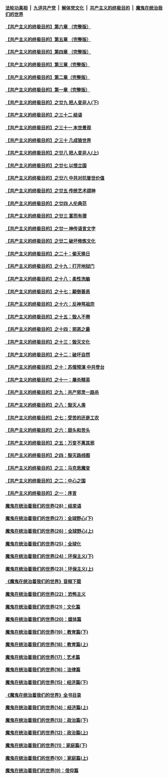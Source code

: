 ####  [法轮功真相](../../../../basic/blob/master/README.md?t=09211126) &nbsp;|&nbsp; [九评共产党](../../../../9ping.md/blob/master/README.md?t=09211126) &nbsp;|&nbsp; [解体党文化](../../../../jtdwh.md/blob/master/README.md?t=09211126)  &nbsp;|&nbsp; [共产主义的终极目的](../../../../gczydzjmd.md/blob/master/README.md?t=09211126) &nbsp;|&nbsp; [魔鬼在统治我们的世界](../../../../mgztzwmdsj.md/blob/master/README.md?t=09211126) 

#### [【共产主义的终极目的】第六章 （完整版）](../pages/nsc422/n11428913.md?t=09211126) 

#### [【共产主义的终极目的】第五章 （完整版）](../pages/nsc422/n11428912.md?t=09211126) 

#### [【共产主义的终极目的】第四章 （完整版）](../pages/nsc422/n11428907.md?t=09211126) 

#### [【共产主义的终极目的】第三章（完整版）](../pages/nsc422/n11428848.md?t=09211126) 

#### [【共产主义的终极目的】第二章（完整版）](../pages/nsc422/n11428831.md?t=09211126) 

#### [【共产主义的终极目的】第一章（完整版）](../pages/nsc422/n11417651.md?t=09211126) 

#### [【共产主义的终极目的】之廿九 把人变非人(下)](../pages/nsc422/n11344140.md?t=09211126) 

#### [【共产主义的终极目的】之三十二 结语](../pages/nsc422/n11360535.md?t=09211126) 

#### [【共产主义的终极目的】之三十一 末世景观](../pages/nsc422/n11351129.md?t=09211126) 

#### [【共产主义的终极目的】之三十 几成狼世界](../pages/nsc422/n11348280.md?t=09211126) 

#### [【共产主义的终极目的】之廿八 把人变非人(上)](../pages/nsc422/n11340492.md?t=09211126) 

#### [【共产主义的终极目的】之廿七 以恨立国](../pages/nsc422/n11336944.md?t=09211126) 

#### [【共产主义的终极目的】之廿六 中共对抗普世价值](../pages/nsc422/n11324785.md?t=09211126) 

#### [【共产主义的终极目的】之廿五 传统艺术颂神](../pages/nsc422/n11296396.md?t=09211126) 

#### [【共产主义的终极目的】之廿四 人伦典范](../pages/nsc422/n11296397.md?t=09211126) 

#### [【共产主义的终极目的】之廿三 富而有德](../pages/nsc422/n11283598.md?t=09211126) 

#### [【共产主义的终极目的】之廿一 神传语言文字](../pages/nsc422/n11263265.md?t=09211126) 

#### [【共产主义的终极目的】之廿二 破坏修炼文化](../pages/nsc422/n11245728.md?t=09211126) 

#### [【共产主义的终极目的】之二十：偷天换日](../pages/nsc422/n11238846.md?t=09211126) 

#### [【共产主义的终极目的】之十九：打开地狱门](../pages/nsc422/n11206376.md?t=09211126) 

#### [【共产主义的终极目的】之十八：柔性洗脑](../pages/nsc422/n11199994.md?t=09211126) 

#### [【共产主义的终极目的】之十七：颠倒善恶](../pages/nsc422/n11179782.md?t=09211126) 

#### [【共产主义的终极目的】之十六：反神骂祖宗](../pages/nsc422/n11166798.md?t=09211126) 

#### [【共产主义的终极目的】之十五：毁人不倦](../pages/nsc422/n11166792.md?t=09211126) 

#### [【共产主义的终极目的】之十四：邪恶之最](../pages/nsc422/n11150249.md?t=09211126) 

#### [【共产主义的终极目的】之十三：毁灭文化](../pages/nsc422/n11135227.md?t=09211126) 

#### [【共产主义的终极目的】之十二：破坏自然](../pages/nsc422/n11135214.md?t=09211126) 

#### [【共产主义的终极目的】之十：苏俄预演 中共登台](../pages/nsc422/n11118424.md?t=09211126) 

#### [【共产主义的终极目的】之十一：屠杀精英](../pages/nsc422/n11118442.md?t=09211126) 

#### [【共产主义的终极目的】之九：共产邪灵一路杀](../pages/nsc422/n11114139.md?t=09211126) 

#### [【共产主义的终极目的】之八：毁灭人类](../pages/nsc422/n11108503.md?t=09211126) 

#### [【共产主义的终极目的】之七：受苦的还是工农](../pages/nsc422/n11101809.md?t=09211126) 

#### [【共产主义的终极目的】之六：甜头和苦头](../pages/nsc422/n11096971.md?t=09211126) 

#### [【共产主义的终极目的】之五：万变不离其邪](../pages/nsc422/n11091285.md?t=09211126) 

#### [【共产主义的终极目的】之四：毁灭路线图](../pages/nsc422/n11086284.md?t=09211126) 

#### [【共产主义的终极目的】之三：马克思魔变](../pages/nsc422/n11061941.md?t=09211126) 

#### [【共产主义的终极目的】之二：中心之国](../pages/nsc422/n11047728.md?t=09211126) 

#### [【共产主义的终极目的】之一：序言](../pages/nsc422/n11086077.md?t=09211126) 

#### [魔鬼在统治着我们的世界(28)：结束语](../pages/nsc422/n10936246.md?t=09211126) 

#### [魔鬼在统治着我们的世界(27)：全球野心(下)](../pages/nsc422/n10928319.md?t=09211126) 

#### [魔鬼在统治着我们的世界(26)：全球野心(上)](../pages/nsc422/n10900318.md?t=09211126) 

#### [魔鬼在统治着我们的世界(25)：全球化](../pages/nsc422/n10788205.md?t=09211126) 

#### [魔鬼在统治着我们的世界(24)：环保主义(下)](../pages/nsc422/n10695307.md?t=09211126) 

#### [魔鬼在统治着我们的世界(23)：环保主义(上)](../pages/nsc422/n10688613.md?t=09211126) 

#### [《魔鬼在统治着我们的世界》音频下载](../pages/nsc422/n10635553.md?t=09211126) 

#### [魔鬼在统治着我们的世界(22)：恐怖主义](../pages/nsc422/n10614727.md?t=09211126) 

#### [魔鬼在统治着我们的世界(21)：文化篇](../pages/nsc422/n10597706.md?t=09211126) 

#### [魔鬼在统治着我们的世界(20)：媒体篇](../pages/nsc422/n10586579.md?t=09211126) 

#### [魔鬼在统治着我们的世界(19)：教育篇(下)](../pages/nsc422/n10564808.md?t=09211126) 

#### [魔鬼在统治着我们的世界(18)：教育篇(上)](../pages/nsc422/n10526970.md?t=09211126) 

#### [魔鬼在统治着我们的世界(17)：艺术篇](../pages/nsc422/n10499093.md?t=09211126) 

#### [魔鬼在统治着我们的世界(16)：法律篇](../pages/nsc422/n10485969.md?t=09211126) 

#### [魔鬼在统治着我们的世界(15)：经济篇(下)](../pages/nsc422/n10469975.md?t=09211126) 

#### [《魔鬼在统治着我们的世界》全书目录](../pages/nsc422/n10464261.md?t=09211126) 

#### [魔鬼在统治着我们的世界(14)：经济篇(上)](../pages/nsc422/n10457370.md?t=09211126) 

#### [魔鬼在统治着我们的世界(13)：政治篇(下)](../pages/nsc422/n10448270.md?t=09211126) 

#### [魔鬼在统治着我们的世界(12)：政治篇(上)](../pages/nsc422/n10444576.md?t=09211126) 

#### [魔鬼在统治着我们的世界(11)：家庭篇(下)](../pages/nsc422/n10440961.md?t=09211126) 

#### [魔鬼在统治着我们的世界(10)：家庭篇(上)](../pages/nsc422/n10435448.md?t=09211126) 

#### [魔鬼在统治着我们的世界(9)：信仰篇](../pages/nsc422/n10432159.md?t=09211126) 

